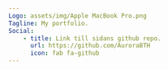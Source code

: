 ```yaml
---
Logo: assets/img/Apple MacBook Pro.png
Tagline: My portfolio.
Social:
    - title: Link till sidans github repo.
      url: https://github.com/AuroraBTH
      icon: fab fa-github
---
```

